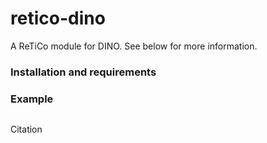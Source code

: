 # retico-dino
A ReTiCo module for DINO. See below for more information.

### Installation and requirements

### Example
```python
```

Citation
```
```